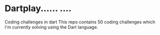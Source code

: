 # Dartplay......   ....
Coding challenges in dart
This repo contains 50 coding challenges which I'm currently solving using the Dart language.
